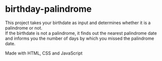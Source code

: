 # birthday-palindrome
This project takes your birthdate as input and determines whether it is a palindrome or not.  
If the birthdate is not a palindrome, it finds out the nearest palindrome date and informs you the number of days by which you missed the palindrome date.  
  
Made with HTML, CSS and JavaScript
